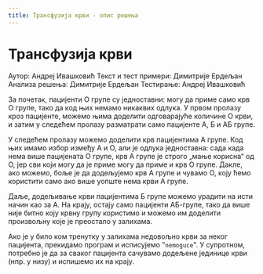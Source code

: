 ```yaml
---
title: Трансфузија крви - опис решења
---
```


# Трансфузија крви

Аутор: Андреј Ивашковић
Текст и тест примери: Димитрије Ердељан
Анализа решења: Димитрије Ердељан
Тестирање: Андреј Ивашковић

За почетак, пацијенти О групе су једноставни: могу да приме само крв О
групе, тако да код њих немамо никаквих одлука. У првом пролазу кроз
пацијенте, можемо њима доделити одговарајуће количине О крви, и
затим у следећем пролазу разматрати само пацијенте А, Б и АБ групе.

У следећем пролазу можемо доделити крв пацијентима А групе. Код њих
имамо избор између А и О, али је одлука једноставна: сада када нема
више пацијената О групе, крв А групе је строго „мање корисна“ од О,
јер сви који могу да је приме могу да приме и крв О групе. Дакле, ако
можемо, боље је да додељујемо крв А групе и чувамо О, коју ћемо
користити само ако више уопште нема крви А групе.

Даље, додељивање крви пацијентима Б групе можемо урадити на исти начин
као за А. На крају, остају само пацијенти АБ-групе, тако да више није
битно коју крвну групу користимо и можемо им доделити произвољну које
је преостало у залихама.

Ако је у било ком тренутку у залихама недовољно крви за неког
пацијента, прекидамо програм и исписујемо "`nemoguce`". У супротном,
потребно је да за сваког пацијента сачувамо додељене јединице крви
(нпр. у низу) и испишемо их на крају.
